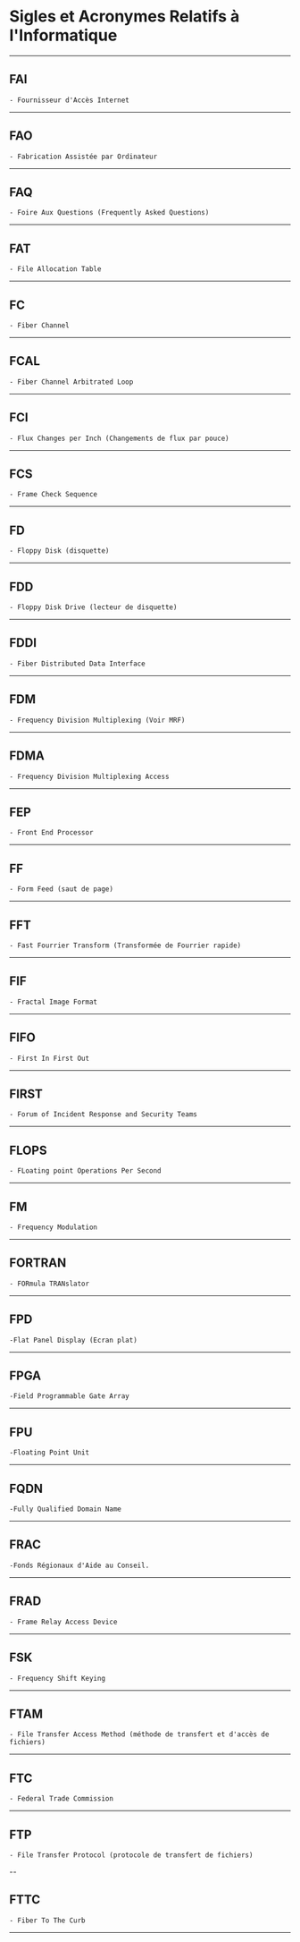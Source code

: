 # **Sigles et Acronymes Relatifs à l'Informatique**

---
## **FAI**

    - Fournisseur d'Accès Internet
---
## **FAO**

    - Fabrication Assistée par Ordinateur
---
## **FAQ**

    - Foire Aux Questions (Frequently Asked Questions)
---
## **FAT**

    - File Allocation Table
---
## **FC**

    - Fiber Channel
---
## **FCAL**

    - Fiber Channel Arbitrated Loop
---
## **FCI**

    - Flux Changes per Inch (Changements de flux par pouce)
---
## **FCS**

    - Frame Check Sequence
---
## **FD**

    - Floppy Disk (disquette)
---
## **FDD**

    - Floppy Disk Drive (lecteur de disquette)
---
## **FDDI**

    - Fiber Distributed Data Interface
---
## **FDM**

    - Frequency Division Multiplexing (Voir MRF)
---
## **FDMA**

    - Frequency Division Multiplexing Access
---
## **FEP**

    - Front End Processor
---
## **FF**

    - Form Feed (saut de page)
---
## **FFT**

    - Fast Fourrier Transform (Transformée de Fourrier rapide)
---
## **FIF**

    - Fractal Image Format
---
## **FIFO**

    - First In First Out
---
## **FIRST**

    - Forum of Incident Response and Security Teams
---
## **FLOPS**

    - FLoating point Operations Per Second
---
## **FM**

    - Frequency Modulation
---
## **FORTRAN**

    - FORmula TRANslator
---
## **FPD**

    -Flat Panel Display (Ecran plat)
---
## **FPGA**

    -Field Programmable Gate Array
---
## **FPU**

    -Floating Point Unit
---
## **FQDN**

    -Fully Qualified Domain Name
---
## **FRAC**

    -Fonds Régionaux d'Aide au Conseil.
---
## **FRAD**

    - Frame Relay Access Device
---
## **FSK**

    - Frequency Shift Keying
---
## **FTAM**

    - File Transfer Access Method (méthode de transfert et d'accès de fichiers)
---
## **FTC**

    - Federal Trade Commission
---
## **FTP**

    - File Transfer Protocol (protocole de transfert de fichiers)
--
## **FTTC**

    - Fiber To The Curb
---